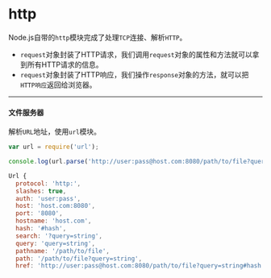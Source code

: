 # http

Node.js自带的`http`模块完成了处理`TCP`连接、解析`HTTP`。

* `request`对象封装了HTTP请求，我们调用`request`对象的属性和方法就可以拿到所有HTTP请求的信息。
* `request`对象封装了HTTP响应，我们操作`response`对象的方法，就可以把`HTTP响应`返回给浏览器。

<hr/>

#### 文件服务器

解析`URL`地址，使用`url`模块。

```js
var url = require('url');

console.log(url.parse('http://user:pass@host.com:8080/path/to/file?query=string#hash'));

Url {
  protocol: 'http:',
  slashes: true,
  auth: 'user:pass',
  host: 'host.com:8080',
  port: '8080',
  hostname: 'host.com',
  hash: '#hash',
  search: '?query=string',
  query: 'query=string',
  pathname: '/path/to/file',
  path: '/path/to/file?query=string',
  href: 'http://user:pass@host.com:8080/path/to/file?query=string#hash' }

```